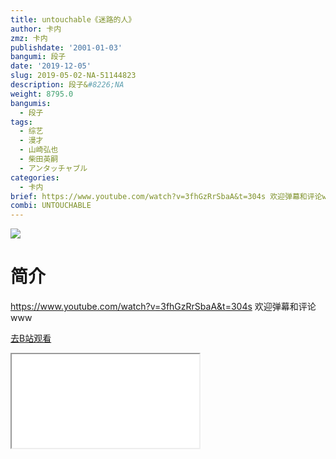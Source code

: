 ```yaml
---
title: untouchable《迷路的人》
author: 卡内
zmz: 卡内
publishdate: '2001-01-03'
bangumi: 段子
date: '2019-12-05'
slug: 2019-05-02-NA-51144823
description: 段子&#8226;NA
weight: 8795.0
bangumis:
  - 段子
tags:
  - 综艺
  - 漫才
  - 山崎弘也
  - 柴田英嗣
  - アンタッチャブル
categories:
  - 卡内
brief: https://www.youtube.com/watch?v=3fhGzRrSbaA&t=304s 欢迎弹幕和评论www
combi: UNTOUCHABLE
---
```

![](https://raw.githubusercontent.com/tcgriffith/owaraisite/master/static/tmpimg/90ccbb828504e9fddc8d5b572f5226095292c63f.jpg.480.jpg)
# 简介  
https://www.youtube.com/watch?v=3fhGzRrSbaA&t=304s
欢迎弹幕和评论www  

[去B站观看](https://www.bilibili.com/video/av51144823/)
<div class ="resp-container"><iframe class="testiframe" src="//player.bilibili.com/player.html?aid=51144823"", scrolling="no", allowfullscreen="true" > </iframe></div> 
